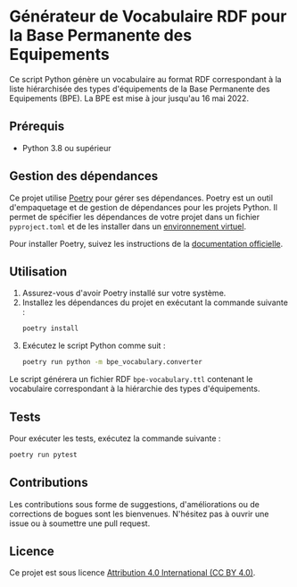 # Générateur de Vocabulaire RDF pour la Base Permanente des Equipements

Ce script Python génère un vocabulaire au format RDF correspondant à la liste hiérarchisée des types d'équipements de la Base Permanente des Equipements (BPE). La BPE est mise à jour jusqu'au 16 mai 2022.

## Prérequis

- Python 3.8 ou supérieur

## Gestion des dépendances

Ce projet utilise [Poetry](https://python-poetry.org/) pour gérer ses dépendances. Poetry est un outil d'empaquetage et de gestion de dépendances pour les projets Python. Il permet de spécifier les dépendances de votre projet dans un fichier `pyproject.toml` et de les installer dans un [environnement virtuel](https://docs.python.org/3/library/venv.html).

Pour installer Poetry, suivez les instructions de la [documentation officielle](https://python-poetry.org/docs/#installation).

## Utilisation

1. Assurez-vous d'avoir Poetry installé sur votre système.
1. Installez les dépendances du projet en exécutant la commande suivante :
   ```sh
   poetry install
   ```
1. Exécutez le script Python comme suit :
   ```sh
   poetry run python -m bpe_vocabulary.converter
   ```

Le script générera un fichier RDF `bpe-vocabulary.ttl` contenant le vocabulaire correspondant à la hiérarchie des types d'équipements.

## Tests

Pour exécuter les tests, exécutez la commande suivante :

```sh
poetry run pytest
```

## Contributions

Les contributions sous forme de suggestions, d'améliorations ou de corrections de bogues sont les bienvenues. N'hésitez pas à ouvrir une issue ou à soumettre une pull request.

## Licence

Ce projet est sous licence [Attribution 4.0 International (CC BY 4.0)](LICENSE).
